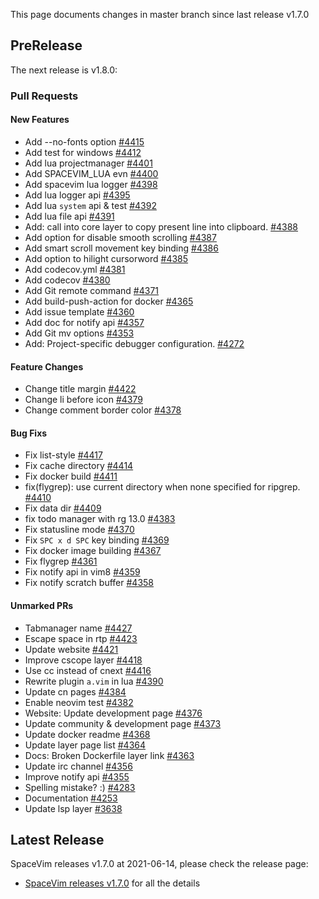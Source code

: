 This page documents changes in master branch since last release v1.7.0

## PreRelease

The next release is v1.8.0:

### Pull Requests

<!-- call SpaceVim#dev#followHEAD#update('en') -->
<!-- SpaceVim follow HEAD en start -->

#### New Features

- Add --no-fonts option [#4415](https://github.com/SpaceVim/SpaceVim/pull/4415)
- Add test for windows [#4412](https://github.com/SpaceVim/SpaceVim/pull/4412)
- Add lua projectmanager [#4401](https://github.com/SpaceVim/SpaceVim/pull/4401)
- Add SPACEVIM_LUA evn [#4400](https://github.com/SpaceVim/SpaceVim/pull/4400)
- Add spacevim lua logger [#4398](https://github.com/SpaceVim/SpaceVim/pull/4398)
- Add lua logger api [#4395](https://github.com/SpaceVim/SpaceVim/pull/4395)
- Add lua `system` api & test [#4392](https://github.com/SpaceVim/SpaceVim/pull/4392)
- Add lua file api [#4391](https://github.com/SpaceVim/SpaceVim/pull/4391)
- Add: call into core layer to copy present line into clipboard. [#4388](https://github.com/SpaceVim/SpaceVim/pull/4388)
- Add option for disable smooth scrolling [#4387](https://github.com/SpaceVim/SpaceVim/pull/4387)
- Add smart scroll movement key binding [#4386](https://github.com/SpaceVim/SpaceVim/pull/4386)
- Add option to hilight cursorword [#4385](https://github.com/SpaceVim/SpaceVim/pull/4385)
- Add codecov.yml [#4381](https://github.com/SpaceVim/SpaceVim/pull/4381)
- Add codecov [#4380](https://github.com/SpaceVim/SpaceVim/pull/4380)
- Add Git remote command [#4371](https://github.com/SpaceVim/SpaceVim/pull/4371)
- Add build-push-action for docker [#4365](https://github.com/SpaceVim/SpaceVim/pull/4365)
- Add issue template [#4360](https://github.com/SpaceVim/SpaceVim/pull/4360)
- Add doc for notify api [#4357](https://github.com/SpaceVim/SpaceVim/pull/4357)
- Add Git mv options [#4353](https://github.com/SpaceVim/SpaceVim/pull/4353)
- Add: Project-specific debugger configuration. [#4272](https://github.com/SpaceVim/SpaceVim/pull/4272)

#### Feature Changes

- Change title margin [#4422](https://github.com/SpaceVim/SpaceVim/pull/4422)
- Change li before icon [#4379](https://github.com/SpaceVim/SpaceVim/pull/4379)
- Change comment border color [#4378](https://github.com/SpaceVim/SpaceVim/pull/4378)

#### Bug Fixs

- Fix list-style [#4417](https://github.com/SpaceVim/SpaceVim/pull/4417)
- Fix cache directory [#4414](https://github.com/SpaceVim/SpaceVim/pull/4414)
- Fix docker build [#4411](https://github.com/SpaceVim/SpaceVim/pull/4411)
- fix(flygrep): use current directory when none specified for ripgrep. [#4410](https://github.com/SpaceVim/SpaceVim/pull/4410)
- Fix data dir [#4409](https://github.com/SpaceVim/SpaceVim/pull/4409)
- fix todo manager with rg 13.0 [#4383](https://github.com/SpaceVim/SpaceVim/pull/4383)
- Fix statusline mode [#4370](https://github.com/SpaceVim/SpaceVim/pull/4370)
- Fix `SPC x d SPC` key binding [#4369](https://github.com/SpaceVim/SpaceVim/pull/4369)
- Fix docker image building [#4367](https://github.com/SpaceVim/SpaceVim/pull/4367)
- Fix flygrep [#4361](https://github.com/SpaceVim/SpaceVim/pull/4361)
- Fix notify api in vim8 [#4359](https://github.com/SpaceVim/SpaceVim/pull/4359)
- Fix notify scratch buffer [#4358](https://github.com/SpaceVim/SpaceVim/pull/4358)

#### Unmarked PRs

- Tabmanager name [#4427](https://github.com/SpaceVim/SpaceVim/pull/4427)
- Escape space in rtp [#4423](https://github.com/SpaceVim/SpaceVim/pull/4423)
- Update website [#4421](https://github.com/SpaceVim/SpaceVim/pull/4421)
- Improve cscope layer [#4418](https://github.com/SpaceVim/SpaceVim/pull/4418)
- Use cc instead of cnext [#4416](https://github.com/SpaceVim/SpaceVim/pull/4416)
- Rewrite plugin `a.vim` in lua [#4390](https://github.com/SpaceVim/SpaceVim/pull/4390)
- Update cn pages [#4384](https://github.com/SpaceVim/SpaceVim/pull/4384)
- Enable neovim test [#4382](https://github.com/SpaceVim/SpaceVim/pull/4382)
- Website: Update development page [#4376](https://github.com/SpaceVim/SpaceVim/pull/4376)
- Update community & development page [#4373](https://github.com/SpaceVim/SpaceVim/pull/4373)
- Update docker readme [#4368](https://github.com/SpaceVim/SpaceVim/pull/4368)
- Update layer page list [#4364](https://github.com/SpaceVim/SpaceVim/pull/4364)
- Docs: Broken Dockerfile layer link [#4363](https://github.com/SpaceVim/SpaceVim/pull/4363)
- Update irc channel [#4356](https://github.com/SpaceVim/SpaceVim/pull/4356)
- Improve notify api [#4355](https://github.com/SpaceVim/SpaceVim/pull/4355)
- Spelling mistake? :) [#4283](https://github.com/SpaceVim/SpaceVim/pull/4283)
- Documentation [#4253](https://github.com/SpaceVim/SpaceVim/pull/4253)
- Update lsp layer [#3638](https://github.com/SpaceVim/SpaceVim/pull/3638)

<!-- SpaceVim follow HEAD en end -->

## Latest Release

SpaceVim releases v1.7.0 at 2021-06-14, please check the release page:

- [SpaceVim releases v1.7.0](https://spacevim.org/SpaceVim-release-v1.7.0/) for all the details
